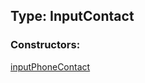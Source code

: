 ## Type: InputContact  

### Constructors:

[inputPhoneContact](../constructors/inputPhoneContact.md)  

